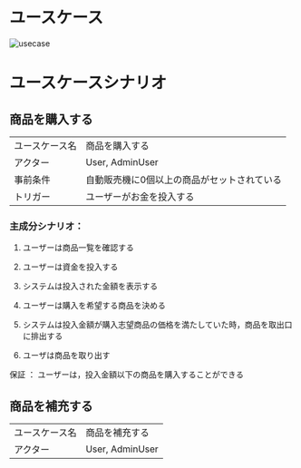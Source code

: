# ユースケース

![usecase](Q01)

# ユースケースシナリオ

## 商品を購入する

|               |                |
|---------------|----------------|
|ユースケース名 | 商品を購入する |
|アクター       | User, AdminUser |
|事前条件       | 自動販売機に0個以上の商品がセットされている |
|トリガー       | ユーザーがお金を投入する |

### 主成分シナリオ：

1. ユーザーは商品一覧を確認する

2. ユーザーは資金を投入する

3. システムは投入された金額を表示する

4. ユーザーは購入を希望する商品を決める

5. システムは投入金額が購入志望商品の価格を満たしていた時，商品を取出口に排出する

6. ユーザは商品を取り出す

保証 ： ユーザーは，投入金額以下の商品を購入することができる

## 商品を補充する

|               |                |
|---------------|----------------|
|ユースケース名 | 商品を補充する |
|アクター       | User, AdminUser |
